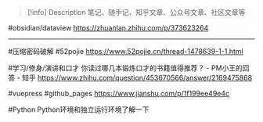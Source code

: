 
> [!info] Description 
> 笔记、随手记、知乎文章、公众号文章、社区文章等



#obsidian/dataview  https://zhuanlan.zhihu.com/p/373623264

---

#压缩密码破解 #52pojie https://www.52pojie.cn/thread-1478639-1-1.html 

#学习/修身/演讲和口才 你读过哪几本锻炼口才的书籍值得推荐？ - PM小王的回答 - 知乎 https://www.zhihu.com/question/453670566/answer/2169475868

#vuepress #github_pages https://www.jianshu.com/p/1f199ee49e4c

#Python Python环境和独立运行环境了解一下

